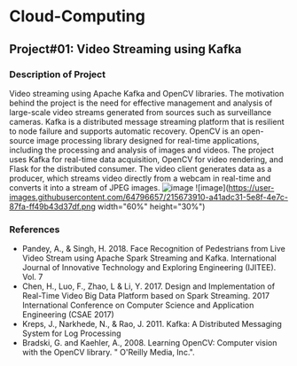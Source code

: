 # Cloud-Computing
## Project#01: Video Streaming using Kafka
### Description of Project
Video streaming using Apache Kafka and OpenCV libraries. The motivation behind the project is the need for effective management and analysis of large-scale video streams generated from sources such as surveillance cameras. Kafka is a distributed message streaming platform that is resilient to node failure and supports automatic recovery. OpenCV is an open-source image processing library designed for real-time applications, including the processing and analysis of images and videos. The project uses Kafka for real-time data acquisition, OpenCV for video rendering, and Flask for the distributed consumer. The video client generates data as a producer, which streams video directly from a webcam in real-time and converts it into a stream of JPEG images.
![image](https://user-images.githubusercontent.com/64796657/215673132-da6ff9b4-2c9d-480c-85b2-2661c0290ba2.png)
![image](https://user-images.githubusercontent.com/64796657/215673910-a41adc31-5e8f-4e7c-87fa-ff49b43d37df.png  width="60%" height="30%")


### References
* Pandey, A., & Singh, H. 2018. Face Recognition of Pedestrians from Live Video Stream using Apache Spark Streaming and Kafka. International Journal of Innovative Technology and Exploring Engineering (IJITEE). Vol. 7
* Chen, H., Luo, F., Zhao, L & Li, Y. 2017. Design and Implementation of Real-Time Video Big Data Platform based on Spark Streaming. 2017 International Conference on Computer Science and Application Engineering (CSAE 2017)
* Kreps, J., Narkhede, N., & Rao, J. 2011. Kafka: A Distributed Messaging System for Log Processing
* Bradski, G. and Kaehler, A., 2008. Learning OpenCV: Computer vision with the OpenCV library. " O'Reilly Media, Inc.".




